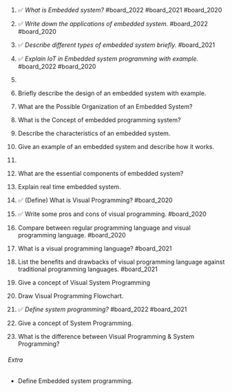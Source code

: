 1. ✅ *What is Embedded system?* #board_2022 #board_2021 #board_2020 
2. ✅ *Write down the applications of embedded system.* #board_2022 #board_2020 
3. ✅ *Describe different types of embedded system briefly.* #board_2021 
4. ✅ *Explain IoT in Embedded system programming with example.* #board_2022 #board_2020 
5. 



5. Briefly describe the design of an embedded system with example.
6. What are the Possible Organization of an Embedded System?
7. What is the Concept of embedded programming system? 
8. Describe the characteristics of an embedded system.
   
9. Give an example of an embedded system and describe how it works.
10. 
11. What are the essential components of embedded system?
12. Explain real time embedded system.
13. ✅ (Define) What is Visual Programming? #board_2020 
14. ✅ Write some pros and cons of visual programming. #board_2020 
15. Compare between regular programming language and visual programming language. #board_2020 
    
16. What is a visual programming language? #board_2021 
17. List the benefits and drawbacks of visual programming language against traditional programming languages. #board_2021 
18. Give a concept of Visual System Programming
19. Draw Visual Programming Flowchart.
20. ✅ *Define system programming?* #board_2022 #board_2021 
21. Give a concept of System Programming.
22. What is the difference between Visual Programming & System Programming?

###### Extra

- Define Embedded system programming.